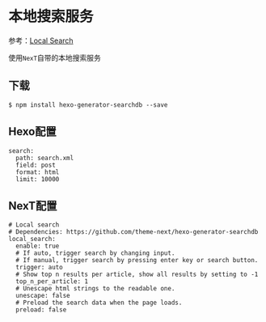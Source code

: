 
# 本地搜索服务

参考：[Local Search](https://theme-next.org/docs/third-party-services/search-services)

使用`NexT`自带的本地搜索服务

## 下载

```
$ npm install hexo-generator-searchdb --save
```

## Hexo配置

```
search:
  path: search.xml
  field: post
  format: html
  limit: 10000
```

## NexT配置

```
# Local search
# Dependencies: https://github.com/theme-next/hexo-generator-searchdb
local_search:
  enable: true
  # If auto, trigger search by changing input.
  # If manual, trigger search by pressing enter key or search button.
  trigger: auto
  # Show top n results per article, show all results by setting to -1
  top_n_per_article: 1
  # Unescape html strings to the readable one.
  unescape: false
  # Preload the search data when the page loads.
  preload: false
```